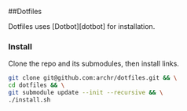 ##Dotfiles

Dotfiles uses [Dotbot][dotbot] for installation.

### Install

Clone the repo and its submodules, then install links. 

```sh
git clone git@github.com:archr/dotfiles.git && \
cd dotfiles && \
git submodule update --init --recursive && \
./install.sh
```

